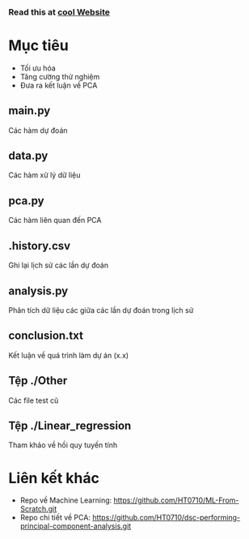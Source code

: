 ### Read this at [cool Website](https://ht0710.github.io/PCA/)
# Mục tiêu
- Tối ưu hóa
- Tăng cường thử nghiệm
- Đưa ra kết luận về PCA

## main.py
Các hàm dự đoán

## data.py
Các hàm xử lý dữ liệu

## pca.py
Các hàm liên quan đến PCA

## .history.csv
Ghi lại lịch sử các lần dự đoán

## analysis.py
Phân tích dữ liệu các giữa các lần dự đoán trong lịch sử

## conclusion.txt
Kết luận về quá trình làm dự án (x.x)

## Tệp ./Other
Các file test cũ

## Tệp ./Linear_regression
Tham khảo về hồi quy tuyến tính

# Liên kết khác
- Repo về Machine Learning: 
https://github.com/HT0710/ML-From-Scratch.git
- Repo chi tiết về PCA: 
https://github.com/HT0710/dsc-performing-principal-component-analysis.git
